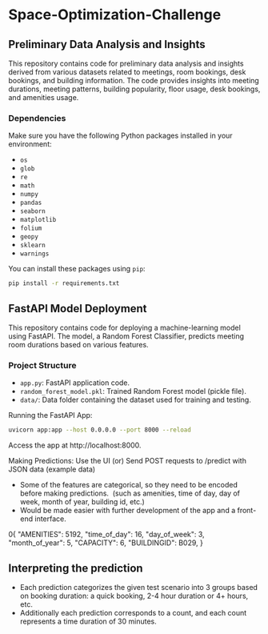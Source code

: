 # Space-Optimization-Challenge

## Preliminary Data Analysis and Insights

This repository contains code for preliminary data analysis and insights derived from various datasets related to meetings, room bookings, desk bookings, and building information. The code provides insights into meeting durations, meeting patterns, building popularity, floor usage, desk bookings, and amenities usage.

### Dependencies

Make sure you have the following Python packages installed in your environment:

- `os`
- `glob`
- `re`
- `math`
- `numpy`
- `pandas`
- `seaborn`
- `matplotlib`
- `folium`
- `geopy`
- `sklearn`
- `warnings`

You can install these packages using `pip`:

```bash
pip install -r requirements.txt
```

## FastAPI Model Deployment

This repository contains code for deploying a machine-learning model using FastAPI. The model, a Random Forest Classifier, predicts meeting room durations based on various features.

### Project Structure

- `app.py`: FastAPI application code.
- `random_forest_model.pkl`: Trained Random Forest model (pickle file).
- `data/`: Data folder containing the dataset used for training and testing.

Running the FastAPI App:

```bash
uvicorn app:app --host 0.0.0.0 --port 8000 --reload
```

Access the app at http://localhost:8000.

Making Predictions: Use the UI (or) Send POST requests to /predict with JSON data (example data)

- Some of the features are categorical, so they need to be encoded before making predictions.
  &nbsp;(such as amenities, time of day, day of week, month of year, building id, etc.)
- Would be made easier with further development of the app and a front-end interface.

0{
  "AMENITIES": 5192,
  "time_of_day": 16,
  "day_of_week": 3,
  "month_of_year": 5,
  "CAPACITY": 6,
  "BUILDINGID": B029,
}

## Interpreting the prediction

- Each prediction categorizes the given test scenario into 3 groups based on booking duration: a quick booking, 2-4 hour duration or 4+ hours, etc.
- Additionally each prediction corresponds to a count, and each count represents a time duration of 30 minutes.
